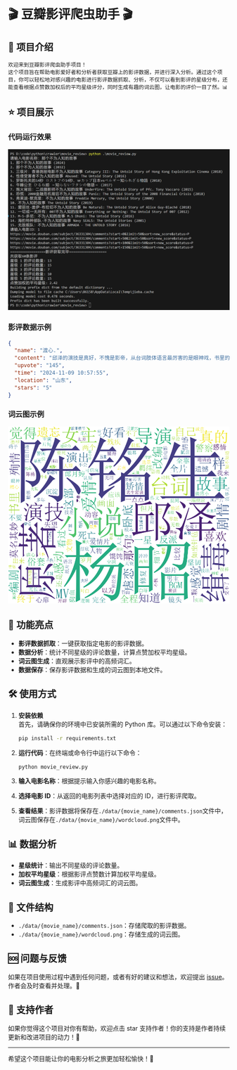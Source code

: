 # 🎬 豆瓣影评爬虫助手 🎬

## 📖 项目介绍

    欢迎来到豆瓣影评爬虫助手项目！
    这个项目旨在帮助电影爱好者和分析者获取豆瓣上的影评数据，并进行深入分析。通过这个项目，你可以轻松地对感兴趣的电影进行影评数据抓取、分析，不仅可以看到影评的星级分布，还能查看根据点赞数加权后的平均星级评分，同时生成有趣的词云图，让电影的评价一目了然。📊

## ⭐️ 项目展示

### 代码运行效果

![usage](./data/readme/usage.png)

### 影评数据示例

```json
{
  "name": "渡心.",
  "content": "邱泽的演技是真好，不愧是影帝，从台词肢体语言最厉害的是眼神戏，书里的陈铭生从纸片人上了大银幕被演出来了，电影非常好看，冲冲冲",
  "upvote": "145",
  "time": "2024-11-09 10:57:55",
  "location": "山东",
  "stars": "5"
}
```

### 词云图示例

![wordcloud](./data/readme/wordcloud.png)

## 🚀 功能亮点

- **影评数据抓取**：一键获取指定电影的影评数据。
- **数据分析**：统计不同星级的评论数量，计算点赞加权平均星级。
- **词云图生成**：直观展示影评中的高频词汇。
- **数据保存**：保存影评数据和生成的词云图到本地文件。

## 🛠 使用方式

1. **安装依赖**  
   首先，请确保你的环境中已安装所需的 Python 库。可以通过以下命令安装：

   ```bash
   pip install -r requirements.txt
   ```

2. **运行代码**：在终端或命令行中运行以下命令：
   ```bash
   python movie_review.py
   ```
3. **输入电影名称**：根据提示输入你感兴趣的电影名称。
4. **选择电影 ID**：从返回的电影列表中选择对应的 ID，进行影评爬取。
5. **查看结果**：影评数据将保存在`./data/{movie_name}/comments.json`文件中，词云图保存在`./data/{movie_name}/wordcloud.png`文件中。

## 📊 数据分析

- **星级统计**：输出不同星级的评论数量。
- **加权平均星级**：根据影评点赞数计算加权平均星级。
- **词云图生成**：生成影评中高频词汇的词云图。

## 📁 文件结构

- `./data/{movie_name}/comments.json`：存储爬取的影评数据。
- `./data/{movie_name}/wordcloud.png`：存储生成的词云图。

## 🆘 问题与反馈

如果在项目使用过程中遇到任何问题，或者有好的建议和想法，欢迎提出 [issue](https://github.com/king-wang123/Douban-MovieReview-Crawler/issues)。作者会及时查看并处理。👀

## 🌟 支持作者

如果你觉得这个项目对你有帮助，欢迎点击 star 支持作者！你的支持是作者持续更新和改进项目的动力！💪

---

希望这个项目能让你的电影分析之旅更加轻松愉快！🎉
